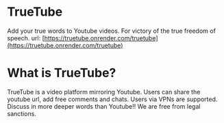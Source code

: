 # TrueTube
Add your true words to Youtube videos. For victory of the true freedom of speech.
url: [https://truetube.onrender.com/truetube](https://truetube.onrender.com/truetube)
# What is TrueTube?
TrueTube is a video platform mirroring Youtube.
Users can share the youtube url, add free comments and chats.
Users via VPNs are supported. Discuss in more deeper words than Youtube!!
We are free from legal sanctions.
